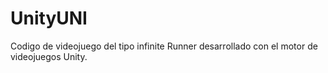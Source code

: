 # UnityUNI

Codigo de videojuego del tipo infinite Runner desarrollado con el motor de videojuegos Unity.
